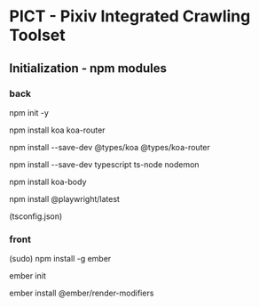 # PICT - Pixiv Integrated Crawling Toolset

## Initialization - npm modules

### back

npm init -y

npm install koa koa-router

npm install --save-dev @types/koa @types/koa-router

npm install --save-dev typescript ts-node nodemon

npm install koa-body

npm install @playwright/latest

(tsconfig.json)

### front

(sudo) npm install -g ember

ember init

ember install @ember/render-modifiers
